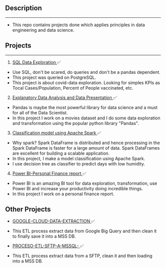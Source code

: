 ## Description
---
* This repo contains projects done which applies principles in data engineering and data science. 

## Projects
---
1. <ins> SQL Data Exploration </ins> :white_check_mark:
* Use SQL, don't be scared, do queries and don't be a pandas dependent.
* This project was queried on PostgreSQL.
* This project is about covid-data exploration. Looking for simples KPIs as Tocal Cases/Population, Percent of People vaccinated, etc.


2. <ins> Explanatory Data Analysis and Data Presentation </ins> :white_check_mark:
* Pandas is maybe the most powerful library for  data science and a must for all of the Data Scientist.
* In this project I work on a movies dataset and I do some data exploration and transformation using the popular python library "Pandas".

3. <ins> Classification model using Apache Spark </ins> :white_check_mark:
* Why spark? Spark DataFrame is distributed and hence processing in the Spark DataFrame is faster for a large amount of data. Spark DataFrames are excellent for building a scalable application.
* In this project, I make a model classification using Apache Spark. 
* I use decision tree as classifier to predict days with low humidity.

4. <ins> Power BI-Personal Finance report </ins> :white_check_mark:
* Power BI is an amazing BI tool for data exploration, transformation, use Power BI and increase your productivity doing incredible things.
* In this project I work on a personal finance report.


## Other Projects
* <ins> [GOOGLE-CLOUD-DATA-EXTRACTION](https://github.com/ntaxus/GOOGLE-CLOUD-DATA-EXTRACTION) </ins> :white_check_mark:
* This ETL process extract data from Google Big Query and then clean it to finally save it into a MSS DB.

* <ins> [PROCESO-ETL-SFTP-A-MSSQL-](https://github.com/ntaxus/PROCESO-ETL-SFTP-A-MSSQL-) </ins> :white_check_mark:
* This ETL process extract data from a SFTP, clean it and then loading into a MSS DB.